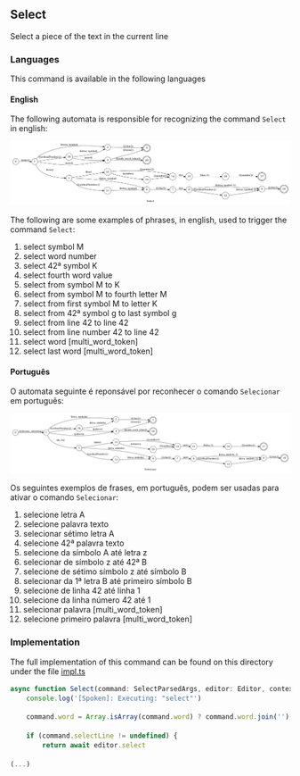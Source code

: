 ## Select

Select a piece of the text in the current line

### Languages

This command is available in the following languages

#### English

The following automata is responsible for recognizing the command `Select` in english:

![English](phrase_en-US.png)

The following are some examples of phrases, in english, used to trigger the command `Select`:

1. select symbol M
2. select word number
3. select 42ª symbol K
4. select fourth word value
5. select from symbol M to K
6. select from symbol M to fourth letter M
7. select from first symbol M to letter K
8. select from 42ª symbol g to last symbol g
9. select from line 42 to line 42
10. select from line number 42 to line 42
11. select word [multi_word_token]
12. select last word [multi_word_token]

#### Português

O automata seguinte é reponsável por reconhecer o comando `Selecionar` em português:

![Português](phrase_pt-BR.png)

Os seguintes exemplos de frases, em português, podem ser usadas para ativar o comando `Selecionar`:

1. selecione letra A
2. selecione palavra texto
3. selecionar sétimo letra A
4. selecione 42ª palavra texto
5. selecione da símbolo A até letra z
6. selecionar de símbolo z até 42ª B
7. selecione de sétimo símbolo z até símbolo B
8. selecionar da 1ª letra B até primeiro símbolo B
9. selecione de linha 42 até linha 1
10. selecione da linha número 42 até 1
11. selecionar palavra [multi_word_token]
12. selecione primeiro palavra [multi_word_token]

### Implementation

The full implementation of this command can be found on this directory under the file [impl.ts](impl.ts)

```typescript
async function Select(command: SelectParsedArgs, editor: Editor, context: {}) {
    console.log('[Spoken]: Executing: "select"')

    command.word = Array.isArray(command.word) ? command.word.join('') : command.word

    if (command.selectLine != undefined) {
        return await editor.select

(...)
```